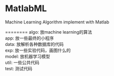 MatlabML
========

Machine Learning Algorithm implement with Matlab

========
algo: 放machine learning的算法  
app: 放一些最终的小程序  
data: 放解析各种数据库的代码  
exp: 放一些实验代码，画图什么的  
model: 放机器学习模型  
util: 一些公共代码  
test: 测试代码  

